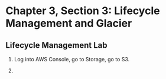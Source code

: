 # Chapter 3, Section 3: Lifecycle Management and Glacier

## Lifecycle Management Lab

1) Log into AWS Console, go to Storage, go to S3.

2) 
